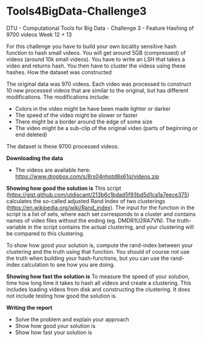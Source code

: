 # Tools4BigData-Challenge3
DTU - Computational Tools for Big Data - Challenge 3 - Feature Hashing of 9700 videos
Week 12 + 13

For this challenge you have to build your own locality sensitive hash function to hash small videos. You will get around 5GB (compressed) of videos (around 10k small videos). You have to write an LSH that takes a video and returns hash. You then have to cluster the videos using these hashes. How the dataset was constructed

The original data was 970 videos. Each video was processed to construct 10 new processed videos that are similar to the original, but has different modifications. The modifications include:
- Colors in the video might be have been made lighter or darker
- The speed of the video might be slower or faster
- There might be a border around the edge of some size
- The video might be a sub-clip of the original video (parts of beginning or end deleted)

The dataset is these 9700 processed videos.
 
**Downloading the data**
- The videos are available here: https://www.dropbox.com/s/8rs04nhptd8s61q/videos.zip

**Showing how good the solution is**
This script (https://gist.github.com/utdiscant/213b6c1bdad5f93bd5d1ca1a7eece375) calculates the so-called adjusted Rand Index of two clusterings (https://en.wikipedia.org/wiki/Rand_index). The input for the function in the script is a list of sets, where each set corresponds to a cluster and contains names of video files without the ending (eg. DMDR1U2RA7VN). The truth-variable in the script contains the actual clustering, and your clustering will be compared to this clustering.

To show how good your solution is, compute the rand-index between your clustering and the truth using that function. You should of course not use the truth when building your hash-functions, but you can use the rand-index calculation to see how you are doing.

**Showing how fast the solution is**
To measure the speed of your solution, time how long time it takes to hash all videos and create a clustering. This includes loading videos from disk and constructing the clustering. It does not include testing how good the solution is.

**Writing the report**
- Solve the problem and explain your approach
- Show how good your solution is
- Show how fast your solution is
